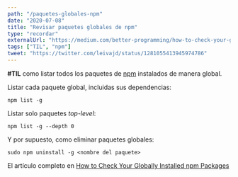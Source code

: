 ```yaml
---
path: "/paquetes-globales-npm"
date: "2020-07-08"
title: "Revisar paquetes globales de npm"
type: "recordar"
externalUrl: "https://medium.com/better-programming/how-to-check-your-globally-installed-npm-packages-32a14469b95a"
tags: ["TIL", "npm"]
tweet: "https://twitter.com/leivajd/status/1281055413945974786"
---
```


**#TIL** como listar todos los paquetes de [npm](https://www.npmjs.com/) instalados de manera global.

Listar cada paquete global, incluidas sus dependencias:

```shell
npm list -g
```

Listar solo paquetes _top-level_:

```shell
npm list -g --depth 0
```

Y por supuesto, como eliminar paquetes globales:

```shell
sudo npm uninstall -g <nombre del paquete>
```

El art&iacute;culo completo en [How to Check Your Globally Installed npm Packages](https://medium.com/better-programming/how-to-check-your-globally-installed-npm-packages-32a14469b95a)
